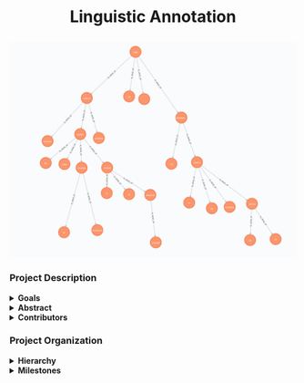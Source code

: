 <h1 align="center">
<p>Linguistic Annotation</a></p>
</h1>

![](reports/figures/example.png)

### Project Description
<details>
<summary><b>Goals</b>
</summary>
<p>

TODO
</p>
</details>

<details>
<summary><b>Abstract</b>
</summary>
<p>
TODO
</p>
</details>

<details>
<summary><b>Contributors</b>
</summary>
<p>
TODO
</p>
</details>

### Project Organization
<details>
<summary><b>Hierarchy</b>
</summary>
<p>

```bash
tree -s --charset X .
```
</p>
</details>

<details>
<summary><b>Milestones</b>
</summary>
<p>

1. Milestone Title
    * **Description:**
        - Milestone description
        - Milestone description
        - Milestone description
    * **Tasks:**
        - [x] Task
        - [ ] Task
        - [ ] Task
        - [ ] Task
    * **Deliverables:** X, Y, Z
    * **Due:** X/X/XXXX

2. Milestone Title
    * **Description:**
        - Milestone description
        - Milestone description
    * **Tasks:**
        - [ ] Task
        - [ ] Task
        - [ ] Task
        - [ ] Task
    * **Deliverables:** X, Y, Z
    * **Due:** X/X/XXXX
</p>
</details>
